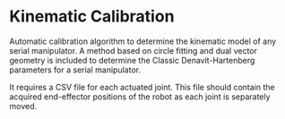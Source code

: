 # Kinematic Calibration

Automatic calibration algorithm to determine the kinematic model of any serial manipulator. A method based on circle fitting and dual vector geometry is included to determine the Classic Denavit-Hartenberg parameters for a serial manipulator.

It requires a CSV file for each actuated joint. This file should contain the acquired end-effector positions of the robot as each joint is separately moved.

